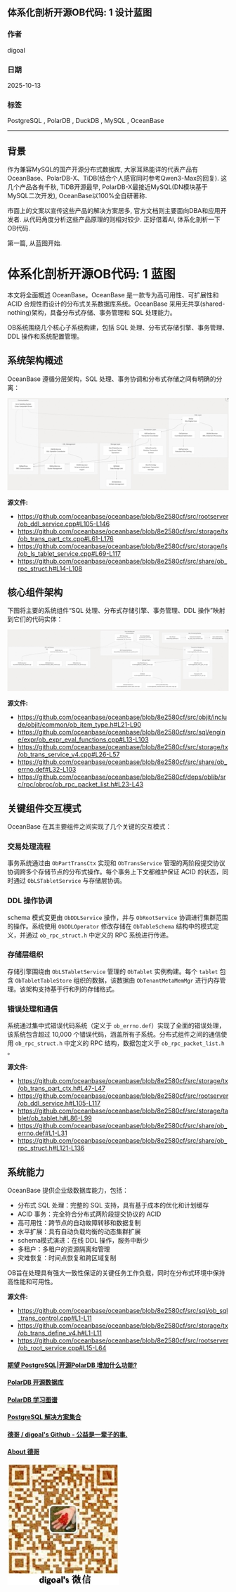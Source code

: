 ## 体系化剖析开源OB代码: 1 设计蓝图   
                                              
### 作者                                              
digoal                                              
                                              
### 日期                                              
2025-10-13                                             
                                              
### 标签                                              
PostgreSQL , PolarDB , DuckDB , MySQL , OceanBase                    
                                              
----                                              
                                              
## 背景          
作为兼容MySQL的国产开源分布式数据库, 大家耳熟能详的代表产品有OceanBase、PolarDB-X、TiDB(结合个人感官同时参考Qwen3-Max的回复). 这几个产品各有千秋, TiDB开源最早, PolarDB-X最接近MySQL(DN模块基于MySQL二次开发), OceanBase以100%全自研著称.   
  
市面上的文案以宣传这些产品的解决方案居多, 官方文档则主要面向DBA和应用开发者. 从代码角度分析这些产品原理的则相对较少. 正好借着AI, 体系化剖析一下OB代码.   
  
第一篇, 从蓝图开始.   
  
# 体系化剖析开源OB代码: 1 蓝图  
本文将全面概述 OceanBase。OceanBase 是一款专为高可用性、可扩展性和 ACID 合规性而设计的分布式关系数据库系统。OceanBase 采用无共享(shared-nothing)架构，具备分布式存储、事务管理和 SQL 处理能力。  
  
OB系统围绕几个核心子系统构建，包括 SQL 处理、分布式存储引擎、事务管理、DDL 操作和系统配置管理。  
  
## 系统架构概述  
OceanBase 遵循分层架构，SQL 处理、事务协调和分布式存储之间有明确的分离：  
  
![pic](20251013_06_pic_001.jpg)  
  
**源文件:**  
- https://github.com/oceanbase/oceanbase/blob/8e2580cf/src/rootserver/ob_ddl_service.cpp#L105-L146
- https://github.com/oceanbase/oceanbase/blob/8e2580cf/src/storage/tx/ob_trans_part_ctx.cpp#L61-L176
- https://github.com/oceanbase/oceanbase/blob/8e2580cf/src/storage/ls/ob_ls_tablet_service.cpp#L69-L117
- https://github.com/oceanbase/oceanbase/blob/8e2580cf/src/share/ob_rpc_struct.h#L14-L108
  
## 核心组件架构  
下图将主要的系统组件“SQL 处理、分布式存储引擎、事务管理、DDL 操作”映射到它们的代码实体：  
  
![pic](20251013_06_pic_002.jpg)  
  
**源文件:**  
- https://github.com/oceanbase/oceanbase/blob/8e2580cf/src/objit/include/objit/common/ob_item_type.h#L21-L90
- https://github.com/oceanbase/oceanbase/blob/8e2580cf/src/sql/engine/expr/ob_expr_eval_functions.cpp#L13-L103
- https://github.com/oceanbase/oceanbase/blob/8e2580cf/src/storage/tx/ob_trans_service_v4.cpp#L26-L57 
- https://github.com/oceanbase/oceanbase/blob/8e2580cf/src/share/ob_errno.def#L32-L103
- https://github.com/oceanbase/oceanbase/blob/8e2580cf/deps/oblib/src/rpc/obrpc/ob_rpc_packet_list.h#L23-L43
  
## 关键组件交互模式  
OceanBase 在其主要组件之间实现了几个关键的交互模式：  
  
### 交易处理流程  
事务系统通过由 `ObPartTransCtx` 实现和 `ObTransService` 管理的两阶段提交协议协调跨多个存储节点的分布式操作。每个事务上下文都维护保证 ACID 的状态，同时通过 `ObLSTabletService` 与存储层协调。  
  
### DDL 操作协调  
schema 模式变更由 `ObDDLService` 操作，并与 `ObRootService` 协调进行集群范围的操作。系统使用 `ObDDLOperator` 修改存储在 `ObTableSchema` 结构中的模式定义，并通过 `ob_rpc_struct.h` 中定义的 RPC 系统进行传递。  
  
### 存储层组织  
存储引擎围绕由 `ObLSTabletService` 管理的 `ObTablet` 实例构建。每个 `tablet` 包含 `ObTabletTableStore` 组织的数据，该数据由 `ObTenantMetaMemMgr` 进行内存管理。该架构支持基于行和列的存储格式。  
  
### 错误处理和通信  
系统通过集中式错误代码系统（定义于 `ob_errno.def`）实现了全面的错误处理，该系统包含超过 10,000 个错误代码，涵盖所有子系统。分布式组件之间的通信使用 `ob_rpc_struct.h` 中定义的 RPC 结构，数据包定义于 `ob_rpc_packet_list.h` 。  
  
**源文件:**  
- https://github.com/oceanbase/oceanbase/blob/8e2580cf/src/storage/tx/ob_trans_part_ctx.h#L47-L47
- https://github.com/oceanbase/oceanbase/blob/8e2580cf/src/rootserver/ob_ddl_service.h#L105-L117
- https://github.com/oceanbase/oceanbase/blob/8e2580cf/src/storage/tablet/ob_tablet.h#L86-L99
- https://github.com/oceanbase/oceanbase/blob/8e2580cf/src/share/ob_errno.def#L1-L31
- https://github.com/oceanbase/oceanbase/blob/8e2580cf/src/share/ob_rpc_struct.h#L121-L136
  
## 系统能力  
OceanBase 提供企业级数据库能力，包括：  
- 分布式 SQL 处理：完整的 SQL 支持，具有基于成本的优化和计划缓存  
- ACID 事务：完全符合分布式两阶段提交协议的 ACID  
- 高可用性：跨节点的自动故障转移和数据复制  
- 水平扩展：具有自动负载均衡的动态集群扩展  
- schema模式演进：在线 DDL 操作，服务中断少  
- 多租户：多租户的资源隔离和管理  
- 灾难恢复：时间点恢复和跨区域复制  
  
OB旨在处理具有强大一致性保证的关键任务工作负载，同时在分布式环境中保持高性能和可用性。  
  
**源文件:**  
- https://github.com/oceanbase/oceanbase/blob/8e2580cf/src/sql/ob_sql_trans_control.cpp#L1-L11
- https://github.com/oceanbase/oceanbase/blob/8e2580cf/src/storage/tx/ob_trans_define_v4.h#L1-L11
- https://github.com/oceanbase/oceanbase/blob/8e2580cf/src/rootserver/ob_root_service.cpp#L15-L64
    
#### [期望 PostgreSQL|开源PolarDB 增加什么功能?](https://github.com/digoal/blog/issues/76 "269ac3d1c492e938c0191101c7238216")
  
  
#### [PolarDB 开源数据库](https://openpolardb.com/home "57258f76c37864c6e6d23383d05714ea")
  
  
#### [PolarDB 学习图谱](https://www.aliyun.com/database/openpolardb/activity "8642f60e04ed0c814bf9cb9677976bd4")
  
  
#### [PostgreSQL 解决方案集合](../201706/20170601_02.md "40cff096e9ed7122c512b35d8561d9c8")
  
  
#### [德哥 / digoal's Github - 公益是一辈子的事.](https://github.com/digoal/blog/blob/master/README.md "22709685feb7cab07d30f30387f0a9ae")
  
  
#### [About 德哥](https://github.com/digoal/blog/blob/master/me/readme.md "a37735981e7704886ffd590565582dd0")
  
  
![digoal's wechat](../pic/digoal_weixin.jpg "f7ad92eeba24523fd47a6e1a0e691b59")
  
